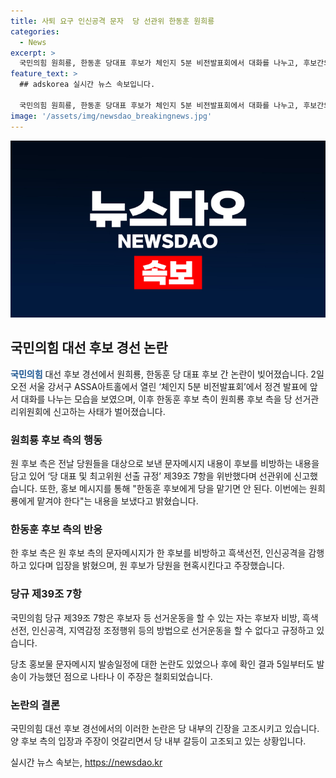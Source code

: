 ```yaml
---
title: 사퇴 요구 인신공격 문자  당 선관위 한동훈 원희룡
categories:
  - News
excerpt: >
  국민의힘 원희룡, 한동훈 당대표 후보가 체인지 5분 비전발표회에서 대화를 나누고, 후보간의 공방이 이어지고 있다. 원 후보가 한 후보를 비방하고 흑색선전을 행하는 것으로 주장하며, 서로의 캠프가 선거운동 규정 위반을 주장하고 있다. 당규 제39조 7항을 언급하며, 문자메시지 발송 일정에 대한 논란도 불거졌다. 후보간의 갈등이 치열해지면서 관전 포인트로 떠올리고 있는 상황이다.
feature_text: >
  ## adskorea 실시간 뉴스 속보입니다.

  국민의힘 원희룡, 한동훈 당대표 후보가 체인지 5분 비전발표회에서 대화를 나누고, 후보간의 공방이 이어지고 있다. 원 후보가 한 후보를 비방하고 흑색선전을 행하는 것으로 주장하며, 서로의 캠프가 선거운동 규정 위반을 주장하고 있다. 당규 제39조 7항을 언급하며, 문자메시지 발송 일정에 대한 논란도 불거졌다. 후보간의 갈등이 치열해지면서 관전 포인트로 떠올리고 있는 상황이다.
image: '/assets/img/newsdao_breakingnews.jpg'
---
```


<p><img src="/assets/img/newsdao_breakingnews.jpg" alt="adskorea 속보" /></p>

<h2 data-ke-size="size26">국민의힘 대선 후보 경선 논란</h2>

<p data-ke-size="size16"><b><span style="color: #1a5490;">국민의힘</span></b> 대선 후보 경선에서 원희룡, 한동훈 당 대표 후보 간 논란이 빚어졌습니다. 2일 오전 서울 강서구 ASSA아트홀에서 열린 ‘체인지 5분 비전발표회’에서 정견 발표에 앞서 대화를 나누는 모습을 보였으며, 이후 한동훈 후보 측이 원희룡 후보 측을 당 선거관리위원회에 신고하는 사태가 벌어졌습니다.</p>

<h3 data-ke-size="size24">원희룡 후보 측의 행동</h3>

<p data-ke-size="size16">원 후보 측은 전날 당원들을 대상으로 보낸 문자메시지 내용이 후보를 비방하는 내용을 담고 있어 ‘당 대표 및 최고위원 선출 규정’ 제39조 7항을 위반했다며 선관위에 신고했습니다. 또한, 홍보 메시지를 통해 "한동훈 후보에게 당을 맡기면 안 된다. 이번에는 원희룡에게 맡겨야 한다"는 내용을 보냈다고 밝혔습니다.</p>

<h3 data-ke-size="size24">한동훈 후보 측의 반응</h3>

<p data-ke-size="size16">한 후보 측은 원 후보 측의 문자메시지가 한 후보를 비방하고 흑색선전, 인신공격을 감행하고 있다며 입장을 밝혔으며, 원 후보가 당원을 현혹시킨다고 주장했습니다.</p>

<h3 data-ke-size="size24">당규 제39조 7항</h3>

<p data-ke-size="size16">국민의힘 당규 제39조 7항은 후보자 등 선거운동을 할 수 있는 자는 후보자 비방, 흑색선전, 인신공격, 지역감정 조정행위 등의 방법으로 선거운동을 할 수 없다고 규정하고 있습니다.</p>

<p data-ke-size="size16">당초 홍보물 문자메시지 발송일정에 대한 논란도 있었으나 후에 확인 결과 5일부터도 발송이 가능했던 점으로 나타나 이 주장은 철회되었습니다.</p>

<h3 data-ke-size="size24">논란의 결론</h3>

<p data-ke-size="size16">국민의힘 대선 후보 경선에서의 이러한 논란은 당 내부의 긴장을 고조시키고 있습니다. 양 후보 측의 입장과 주장이 엇갈리면서 당 내부 갈등이 고조되고 있는 상황입니다.</p>
실시간 뉴스 속보는, <a href="https://newsdao.kr" rel="dofollow">https://newsdao.kr</a>


